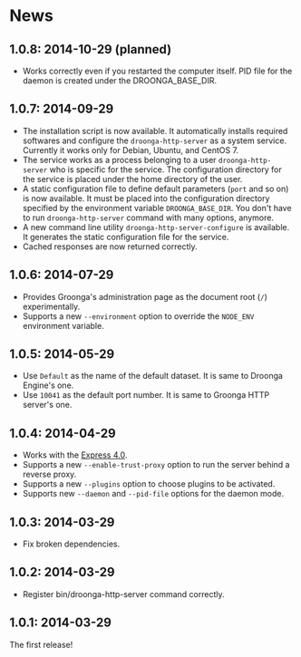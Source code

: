 # News

## 1.0.8: 2014-10-29 (planned)

 * Works correctly even if you restarted the computer itself.
   PID file for the daemon is created under the DROONGA_BASE_DIR.

## 1.0.7: 2014-09-29

 * The installation script is now available.
   It automatically installs required softwares and configure the `droonga-http-server` as a system service.
   Currently it works only for Debian, Ubuntu, and CentOS 7.
 * The service works as a process belonging to a user `droonga-http-server` who is specific for the service.
   The configuration directory for the service is placed under the home directory of the user.
 * A static configuration file to define default parameters (`port` and so on) is now available.
   It must be placed into the configuration directory specified by the environment variable `DROONGA_BASE_DIR`.
   You don't have to run `droonga-http-server` command with many options, anymore.
 * A new command line utility `droonga-http-server-configure` is available.
   It generates the static configuration file for the service.
 * Cached responses are now returned correctly.

## 1.0.6: 2014-07-29

 * Provides Groonga's administration page as the document root (`/`) experimentally.
 * Supports a new `--environment` option to override the `NODE_ENV` environment variable.

## 1.0.5: 2014-05-29

 * Use `Default` as the name of the default dataset.
   It is same to Droonga Engine's one.
 * Use `10041` as the default port number.
   It is same to Groonga HTTP server's one.

## 1.0.4: 2014-04-29

 * Works with the [Express 4.0](http://expressjs.com/).
 * Supports a new `--enable-trust-proxy` option to run the server behind a reverse proxy.
 * Supports a new `--plugins` option to choose plugins to be activated.
 * Supports new `--daemon` and `--pid-file` options for the daemon mode.

## 1.0.3: 2014-03-29

 * Fix broken dependencies.

## 1.0.2: 2014-03-29

 * Register bin/droonga-http-server command correctly.

## 1.0.1: 2014-03-29

The first release!
